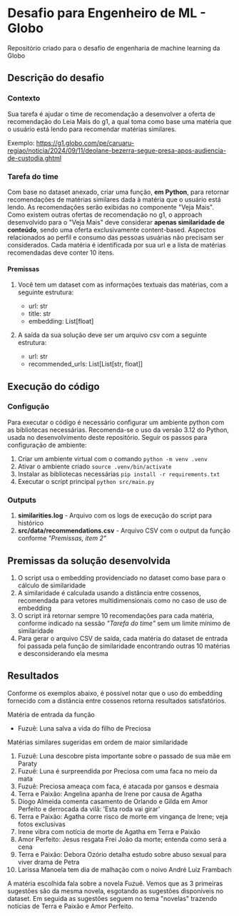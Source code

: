 # Desafio para Engenheiro de ML - Globo
Repositório criado para o desafio de engenharia de machine learning da Globo

## Descrição do desafio
### Contexto
Sua tarefa é ajudar o time de recomendação a desenvolver a oferta de recomendação do Leia Mais do g1, a qual toma como base uma matéria que o usuário está lendo para recomendar matérias similares.

Exemplo: https://g1.globo.com/pe/caruaru-regiao/noticia/2024/09/11/deolane-bezerra-segue-presa-apos-audiencia-de-custodia.ghtml

### Tarefa do time
Com base no dataset anexado, criar uma função, **em Python**, para retornar recomendações de matérias similares dada à matéria que o usuário está lendo. As recomendações serão exibidas no componente "Veja Mais".
Como existem outras ofertas de recomendação no g1, o approach desenvolvido para o "Veja Mais" deve considerar **apenas similaridade de conteúdo**, sendo uma oferta exclusivamente content-based. Aspectos relacionados ao perfil e consumo das pessoas usuárias não precisam ser considerados.
Cada matéria é identificada por sua url e a lista de matérias recomendadas deve conter 10 itens.

#### Premissas
1. Você tem um dataset com as informações textuais das matérias, com a seguinte estrutura:
    - url: str
    - title: str
    - embedding: List[float]

2. A saída da sua solução deve ser um arquivo csv com a seguinte estrutura:
    - url: str
    - recommended_urls: List[List[str, float]]

## Execução do código
### Configução
Para executar o código é necessário configurar um ambiente python com as bibliotecas necessárias.
Recomenda-se o uso da versão 3.12 do Python, usada no desenvolvimento deste repositório.
Seguir os passos para configuração de ambiente:
1. Criar um ambiente virtual com o comando `python -m venv .venv`
2. Ativar o ambiente criado `source .venv/bin/activate`
3. Instalar as bibliotecas necessárias `pip install -r requirements.txt`
4. Executar o script principal `python src/main.py`

### Outputs
1. **similarities.log** - Arquivo com os logs de execução do script para histórico
2. **src/data/recommendations.csv** - Arquivo CSV com o output da função conforme _"Premissas, item 2"_

## Premissas da solução desenvolvida
1. O script usa o embedding providenciado no dataset como base para o cálculo de similaridade
2. A similaridade é calculada usando a distância entre cossenos, recomendada para vetores multidimensionais como no caso de uso de embedding
3. O script irá retornar sempre 10 recomendações para cada matéria, conforme indicado na sessão _"Tarefa do time"_ sem um limite mínimo de similaridade
4. Para gerar o arquivo CSV de saída, cada matéria do dataset de entrada foi passada pela função de similaridade encontrando outras 10 matérias e desconsiderando ela mesma

## Resultados
Conforme os exemplos abaixo, é possível notar que o uso do embedding fornecido com a distância entre cossenos retorna resultados satisfatórios.

Matéria de entrada da função
- Fuzuê: Luna salva a vida do filho de Preciosa 

Matérias similares sugeridas em ordem de maior similaridade
1. Fuzuê: Luna descobre pista importante sobre o passado de sua mãe em Paraty
2. Fuzuê: Luna é surpreendida por Preciosa com uma faca no meio da mata
3. Fuzuê: Preciosa ameaça com faca, é atacada por gansos e desmaia 
4. Terra e Paixão: Angelina apanha de Irene por causa de Agatha
5. Diogo Almeida comenta casamento de Orlando e Gilda em Amor Perfeito e derrocada da vilã: 'Esta roda vai girar'
6. Terra e Paixão: Agatha corre risco de morte em vingança de Irene; veja fotos exclusivas
7. Irene vibra com notícia de morte de Agatha em Terra e Paixão
8. Amor Perfeito: Jesus resgata Frei João da morte; entenda como será a cena
9. Terra e Paixão: Debora Ozório detalha estudo sobre abuso sexual para viver drama de Petra
10. Larissa Manoela tem dia de malhação com o noivo André Luiz Frambach

A matéria escolhida fala sobre a novela Fuzuê.
Vemos que as 3 primeiras sugestões são da mesma novela, esgotando as sugestões disponíveis no dataset.
Em seguida as sugestões seguem no tema "novelas" trazendo notícias de Terra e Paixão e Amor Perfeito.
